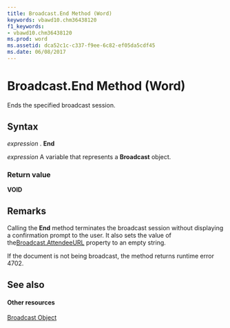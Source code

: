 ```yaml
---
title: Broadcast.End Method (Word)
keywords: vbawd10.chm36438120
f1_keywords:
- vbawd10.chm36438120
ms.prod: word
ms.assetid: dca52c1c-c337-f9ee-6c82-ef05da5cdf45
ms.date: 06/08/2017
---
```



# Broadcast.End Method (Word)

Ends the specified broadcast session.


## Syntax

 _expression_ . **End**

 _expression_ A variable that represents a **Broadcast** object.


### Return value

 **VOID**


## Remarks

Calling the **End** method terminates the broadcast session without displaying a confirmation prompt to the user. It also sets the value of the[Broadcast.AttendeeURL](broadcast-attendeeurl-property-word.md) property to an empty string.

If the document is not being broadcast, the method returns runtime error 4702.


## See also


#### Other resources


[Broadcast Object](broadcast-object-word.md)


